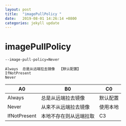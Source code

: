 ```yaml
---
layout: post
title:  "imagePullPolicy "
date:   2019-08-01 14:26:14 +0800
categories: jekyll update
---
```

#  imagePullPolicy



```
--image-pull-policy=Never

Always  总是从远端拉去镜像  【默认配置】
IfNotPresent
Never

```

| A0 | B0 | C0 |
|---|---|---|
| Always   | 总是从远端拉去镜像| 默认配置 |
| Never| 从来不从远端拉去镜像 | 使用本地 |
| IfNotPresent| 本地不存在则从远端拉取 | C3 |






